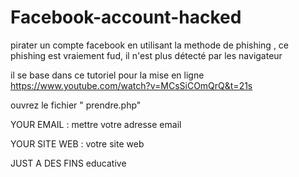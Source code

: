# Facebook-account-hacked

pirater un compte facebook en utilisant la methode de phishing , ce phishing est vraiement fud, il n'est plus détecté par les navigateur 

il se base dans ce tutoriel pour la mise en ligne https://www.youtube.com/watch?v=MCsSiCOmQrQ&t=21s

ouvrez le fichier " prendre.php"

YOUR EMAIL :  mettre votre adresse email

YOUR SITE WEB : votre site web


JUST A DES FINS educative


